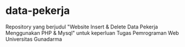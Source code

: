 # data-pekerja
 Repository yang berjudul "Website Insert & Delete Data Pekerja Menggunakan PHP & Mysql" untuk keperluan Tugas Pemrograman Web Universitas Gunadarma
